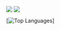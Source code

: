 <img align="center" src="https://github-readme-stats.vercel.app/api/top-langs/?username=hafidh7&layout=compact&hide=css,html,handlebars" /> <img align="center" src="https://github-readme-stats.vercel.app/api?username=hafidh7&show_icons=true" />

[![Top Languages](https://github-readme-stats.vercel.app/api/top-langs/?username=hafidh7)]
